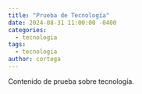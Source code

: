 ```yaml
---
title: "Prueba de Tecnología"
date: 2024-08-31 11:00:00 -0400
categories:
  - tecnologia
tags:
  - tecnologia
author: cortega
---
```

Contenido de prueba sobre tecnología.

